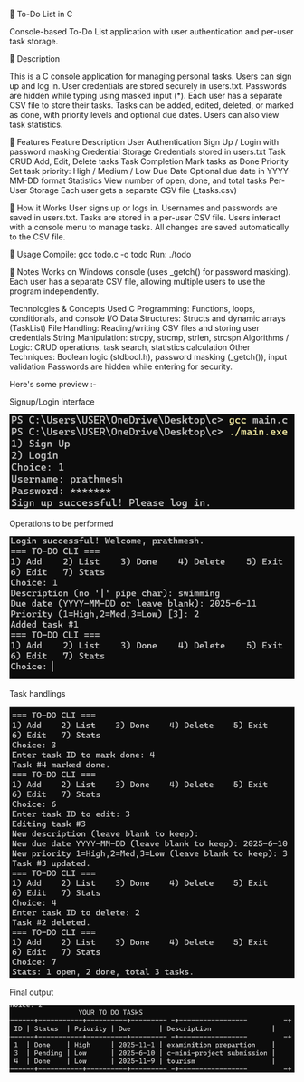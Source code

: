 📝 To-Do List in C

Console-based To-Do List application with user authentication and per-user task storage.

🔹 Description

This is a C console application for managing personal tasks.
Users can sign up and log in.
User credentials are stored securely in users.txt.
Passwords are hidden while typing using masked input (*).
Each user has a separate CSV file to store their tasks.
Tasks can be added, edited, deleted, or marked as done, with priority levels and optional due dates.
Users can also view task statistics.

🔹 Features
Feature	Description
User Authentication	Sign Up / Login with password masking
Credential Storage	Credentials stored in users.txt
Task CRUD	Add, Edit, Delete tasks
Task Completion	Mark tasks as Done
Priority	Set task priority: High / Medium / Low
Due Date	Optional due date in YYYY-MM-DD format
Statistics	View number of open, done, and total tasks
Per-User Storage	Each user gets a separate CSV file (<username>_tasks.csv)

🔹 How it Works
User signs up or logs in.
Usernames and passwords are saved in users.txt.
Tasks are stored in a per-user CSV file.
Users interact with a console menu to manage tasks.
All changes are saved automatically to the CSV file.

🔹 Usage
Compile:
gcc todo.c -o todo
Run:
./todo

🔹 Notes
Works on Windows console (uses _getch() for password masking).
Each user has a separate CSV file, allowing multiple users to use the program independently.

Technologies & Concepts Used
C Programming: Functions, loops, conditionals, and console I/O
Data Structures: Structs and dynamic arrays (TaskList)
File Handling: Reading/writing CSV files and storing user credentials
String Manipulation: strcpy, strcmp, strlen, strcspn
Algorithms / Logic: CRUD operations, task search, statistics calculation
Other Techniques: Boolean logic (stdbool.h), password masking (_getch()), input validation
Passwords are hidden while entering for security.



Here's some preview :-

Signup/Login interface

![image alt](https://github.com/mansi153-wq/todo_list_miniproject/blob/main/screenshots/1.png?raw=true)

Operations to be performed

![image alt](https://github.com/mansi153-wq/todo_list_miniproject/blob/main/screenshots/2.png?raw=true)

Task handlings

![image alt](https://github.com/mansi153-wq/todo_list_miniproject/blob/main/screenshots/3.png?raw=true)

Final output

![image alt](https://github.com/mansi153-wq/todo_list_miniproject/blob/main/screenshots/4.png?raw=true)












